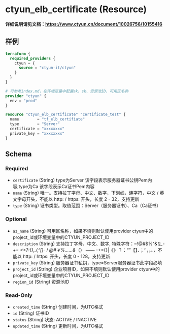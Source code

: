 # ctyun_elb_certificate (Resource)
**详细说明请见文档：https://www.ctyun.cn/document/10026756/10155416**



## 样例

```terraform
terraform {
  required_providers {
    ctyun = {
      source = "ctyun-it/ctyun"
    }
  }
}

# 可参考index.md，在环境变量中配置ak、sk、资源池ID、可用区名称
provider "ctyun" {
  env = "prod"
}

resource "ctyun_elb_certificate" "certificate_test" {
  name        = "tf_elb_certifiate"
  type        = "Server"
  certificate = "xxxxxxxx"
  private_key = "xxxxxxxx"
}
```

<!-- schema generated by tfplugindocs -->
## Schema

### Required

- `certificate` (String) type为Server 该字段表示服务器证书公钥Pem内容;type为Ca 该字段表示Ca证书Pem内容
- `name` (String) 唯一。支持拉丁字母、中文、数字，下划线，连字符，中文 / 英文字母开头，不能以 http: / https: 开头，长度 2 - 32，支持更新
- `type` (String) 证书类型。取值范围：Server（服务器证书）、Ca（Ca证书）

### Optional

- `az_name` (String) 可用区名称，如果不填则默认使用provider ctyun中的project_id或环境变量中的CTYUN_PROJECT_ID
- `description` (String) 支持拉丁字母、中文、数字, 特殊字符：~!@#$%^&*()_-+= <>?:{},./;'[]·！@#￥%……&*（） —— -+={}\|《》？：“”【】、；‘'，。、，不能以 http: / https: 开头，长度 0 - 128，支持更新
- `private_key` (String) 服务器证书私钥，type=Server服务器证书此字段必填
- `project_id` (String) 企业项目ID，如果不填则默认使用provider ctyun中的project_id或环境变量中的CTYUN_PROJECT_ID
- `region_id` (String) 资源池ID

### Read-Only

- `created_time` (String) 创建时间，为UTC格式
- `id` (String) 证书ID
- `status` (String) 状态: ACTIVE / INACTIVE
- `updated_time` (String) 更新时间，为UTC格式